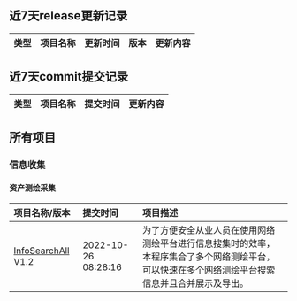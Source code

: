 
## 近7天release更新记录
| 类型| 项目名称 | 更新时间 | 版本 | 更新内容 |
| :---- | :---- | :---- | :---- | :---- |

## 近7天commit提交记录
| 类型| 项目名称 | 提交时间 | 更新内容 |
| :---- | :---- | :---- | :---- |
## 所有项目
### 信息收集
#### 资产测绘采集
| 项目名称/版本| 提交时间 | 项目描述 |
| :---- | :---- | :---- |
| [InfoSearchAll](https://github.com/ExpLangcn/InfoSearchAll) V1.2 | 2022-10-26 08:28:16 | 为了方便安全从业人员在使用网络测绘平台进行信息搜集时的效率，本程序集合了多个网络测绘平台，可以快速在多个网络测绘平台搜索信息并且合并展示及导出。 |
